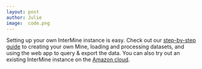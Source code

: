 ```yaml
---
layout: post
author: Julie
image:  code.png
---
```


Setting up your own InterMine instance is easy. Check out our [step-by-step guide](http://intermine.readthedocs.io/en/latest/get-started/tutorial/) to creating your own Mine, loading and processing datasets, and using the web app to query & export the data. You can also try out an existing InterMine instance on the [Amazon cloud](http://intermine.readthedocs.io/en/latest/get-started/amazon/).